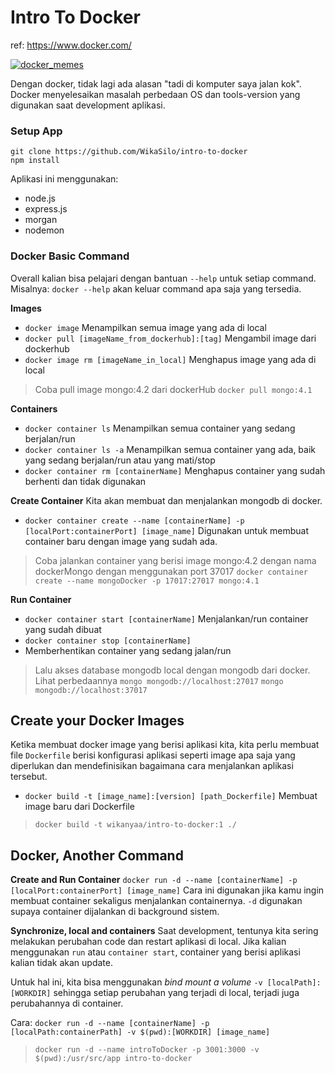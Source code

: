 # Intro To Docker

ref: https://www.docker.com/


[<img src="https://pics.me.me/thumb_it-works-on-my-machine-then-well-ship-your-machine-64347033.png" alt="docker_memes">](https://pics.me.me/thumb_it-works-on-my-machine-then-well-ship-your-machine-64347033.png)

Dengan docker, tidak lagi ada alasan "tadi di komputer saya jalan kok". Docker menyelesaikan masalah perbedaan OS dan tools-version yang digunakan saat development aplikasi.

### Setup App
```shell
git clone https://github.com/WikaSilo/intro-to-docker
npm install
```
Aplikasi ini menggunakan:
- node.js
- express.js
- morgan
- nodemon

### Docker Basic Command
Overall kalian bisa pelajari dengan bantuan `--help` untuk setiap command. Misalnya: `docker --help` akan keluar command apa saja yang tersedia.

**Images**
- `docker image`
  Menampilkan semua image yang ada di local
- `docker pull [imageName_from_dockerhub]:[tag]`
  Mengambil image dari dockerhub
- `docker image rm [imageName_in_local]`
  Menghapus image yang ada di local
> Coba pull image mongo:4.2 dari dockerHub
> `docker pull mongo:4.1`

**Containers**
- `docker container ls`
  Menampilkan semua container yang sedang berjalan/run
- `docker container ls -a`
  Menampilkan semua container yang ada, baik yang sedang berjalan/run atau yang mati/stop
- `docker container rm [containerName]`
  Menghapus container yang sudah berhenti dan tidak digunakan

**Create Container**
Kita akan membuat dan menjalankan mongodb di docker.
- `docker container create --name [containerName] -p [localPort:containerPort] [image_name]`
  Digunakan untuk membuat container baru dengan image yang sudah ada.
> Coba jalankan container yang berisi image mongo:4.2 dengan nama dockerMongo dengan menggunakan port 37017
> `docker container create --name mongoDocker -p 17017:27017 mongo:4.1`

**Run Container**
- `docker container start [containerName]`
  Menjalankan/run container yang sudah dibuat
- `docker container stop [containerName]`
- Memberhentikan container yang sedang jalan/run
> Lalu akses database mongodb local dengan mongodb dari docker. Lihat perbedaannya
> `mongo mongodb://localhost:27017`
> `mongo mongodb://localhost:37017`

## Create your Docker Images
Ketika membuat docker image yang berisi aplikasi kita, kita perlu membuat file `Dockerfile` berisi konfigurasi aplikasi seperti image apa saja yang diperlukan dan mendefinisikan bagaimana cara menjalankan aplikasi tersebut.

- `docker build -t [image_name]:[version] [path_Dockerfile]`
  Membuat image baru dari Dockerfile
> `docker build -t wikanyaa/intro-to-docker:1 ./`

## Docker, Another Command
**Create and Run Container**
`docker run -d --name [containerName] -p [localPort:containerPort] [image_name]`
Cara ini digunakan jika kamu ingin membuat container sekaligus menjalankan containernya. `-d` digunakan supaya container dijalankan di background sistem.

**Synchronize, local and containers**
Saat development, tentunya kita sering melakukan perubahan code dan restart aplikasi di local. Jika kalian menggunakan `run` atau `container start`, container yang berisi aplikasi kalian tidak akan update. 

Untuk hal ini, kita bisa menggunakan *bind mount a volume* `-v [localPath]:[WORKDIR]` sehingga setiap perubahan yang terjadi di local, terjadi juga perubahannya di container.

Cara:
`docker run -d --name [containerName] -p [localPath:containerPath] -v $(pwd):[WORKDIR] [image_name]`
> `docker run -d --name introToDocker -p 3001:3000 -v $(pwd):/usr/src/app intro-to-docker`